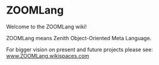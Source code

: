 # ZOOMLang

Welcome to the ZOOMLang wiki!

ZOOMLang means Zenith Object-Oriented Meta Language.

For bigger vision on present and future projects please see: www.ZOOMLang.wikispaces.com